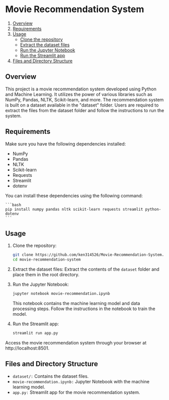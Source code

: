# Movie Recommendation System

1. [Overview](#overview)
1. [Requirements](#requirements)
1. [Usage](#usage)
    - [Clone the repository](#usage)
    - [Extract the dataset files](#usage)
    - [Run the Jupyter Notebook](#usage)
    - [Run the Streamlit app](#usage)
1. [Files and Directory Structure](#files-and-directory-structure)

## Overview

This project is a movie recommendation system developed using Python and Machine Learning. It utilizes the power of various libraries such as NumPy, Pandas, NLTK, Scikit-learn, and more. The recommendation system is built on a dataset available in the "dataset" folder. Users are required to extract the files from the dataset folder and follow the instructions to run the system.

## Requirements
Make sure you have the following dependencies installed:

- NumPy
- Pandas
- NLTK
- Scikit-learn
- Requests
- Streamlit
- dotenv

You can install these dependencies using the following command:

    ```bash
    pip install numpy pandas nltk scikit-learn requests streamlit python-dotenv
    ```

## Usage

1. Clone the repository:
    ```bash
    git clone https://github.com/ken314526/Movie-Recommendation-System.git
    cd movie-recommendation-system
    ```

1. Extract the dataset files:
    Extract the contents of the `dataset` folder and place them in the root directory.

1. Run the Jupyter Notebook:
    ```bash
    jupyter notebook movie-recommendation.ipynb
    ```
    This notebook contains the machine learning model and data processing steps. Follow the instructions in the notebook to train the model.

1. Run the Streamlit app:
    ```bash
    streamlit run app.py
    ```
Access the movie recommendation system through your browser at http://localhost:8501.

## Files and Directory Structure
- `dataset/:` Contains the dataset files.
- `movie-recommendation.ipynb:` Jupyter Notebook with the machine learning model.
- `app.py:` Streamlit app for the movie recommendation system.
